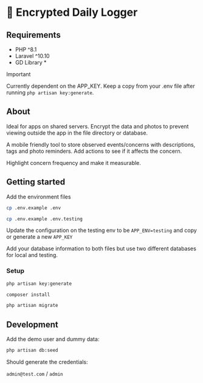 # :memo: Encrypted Daily Logger
## Requirements
- PHP ^8.1
- Laravel ^10.10
- GD Library *

> [!IMPORTANT]
> Currently dependent on the APP_KEY. Keep a copy from your .env file after running `php artisan key:generate`.

## About
Ideal for apps on shared servers. Encrypt the data and photos to prevent viewing outside the app in the file directory or database.

A mobile friendly tool to store observed events/concerns with descriptions, tags and photo reminders.
Add actions to see if it affects the concern. 

Highlight concern frequency and make it measurable.

## Getting started
Add the environment files
```bash
cp .env.example .env
```
```bash
cp .env.example .env.testing
```
Update the configuration on the testing env to be `APP_ENV=testing` and copy or generate a new `APP_KEY`

Add your database information to both files but use two different databases for local and testing.

### Setup

```bash 
php artisan key:generate
```
```bash
composer install
```
```bash
php artisan migrate
```


## Development
Add the demo user and dummy data:

```bash
php artisan db:seed
```
Should generate the credentials:

`admin@test.com` / `admin`
